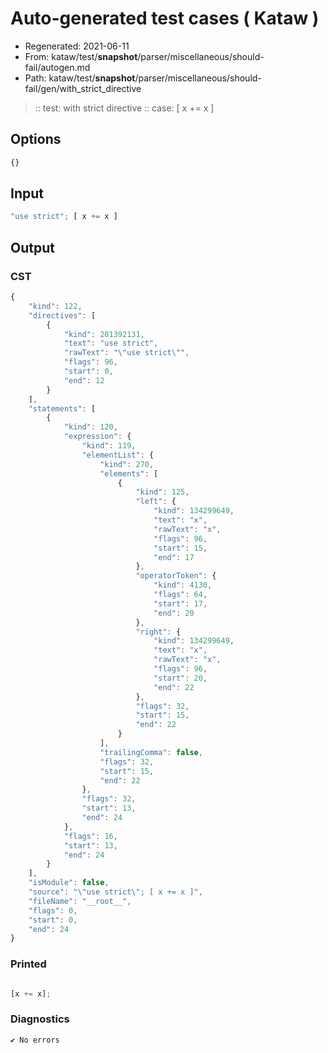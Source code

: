 # Auto-generated test cases ( Kataw )
- Regenerated: 2021-06-11
- From: kataw/test/__snapshot__/parser/miscellaneous/should-fail/autogen.md
- Path: kataw/test/__snapshot__/parser/miscellaneous/should-fail/gen/with_strict_directive
> :: test: with strict directive
> :: case: [ x += x ]
## Options

`````js
{}
`````
## Input

`````js
"use strict"; [ x += x ]
`````
## Output

### CST

```javascript
{
    "kind": 122,
    "directives": [
        {
            "kind": 201392131,
            "text": "use strict",
            "rawText": "\"use strict\"",
            "flags": 96,
            "start": 0,
            "end": 12
        }
    ],
    "statements": [
        {
            "kind": 120,
            "expression": {
                "kind": 119,
                "elementList": {
                    "kind": 270,
                    "elements": [
                        {
                            "kind": 125,
                            "left": {
                                "kind": 134299649,
                                "text": "x",
                                "rawText": "x",
                                "flags": 96,
                                "start": 15,
                                "end": 17
                            },
                            "operatorToken": {
                                "kind": 4130,
                                "flags": 64,
                                "start": 17,
                                "end": 20
                            },
                            "right": {
                                "kind": 134299649,
                                "text": "x",
                                "rawText": "x",
                                "flags": 96,
                                "start": 20,
                                "end": 22
                            },
                            "flags": 32,
                            "start": 15,
                            "end": 22
                        }
                    ],
                    "trailingComma": false,
                    "flags": 32,
                    "start": 15,
                    "end": 22
                },
                "flags": 32,
                "start": 13,
                "end": 24
            },
            "flags": 16,
            "start": 13,
            "end": 24
        }
    ],
    "isModule": false,
    "source": "\"use strict\"; [ x += x ]",
    "fileName": "__root__",
    "flags": 0,
    "start": 0,
    "end": 24
}
```

### Printed

```javascript

[x += x];
```

### Diagnostics

```javascript
✔ No errors
```

